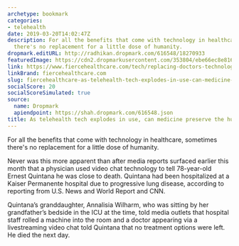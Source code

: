 ```yaml
---
archetype: bookmark
categories:
- telehealth
date: 2019-03-20T14:02:47Z
description: For all the benefits that come with technology in healthcare, sometimes
  there's no replacement for a little dose of humanity.
dropmark.editURL: http://radhikan.dropmark.com/616548/18270933
featuredImage: https://cdn2.dropmarkusercontent.com/353804/ebe66ec8e816ada5c75ef5885c3ab46dc9f641dc1ebb88b2dde91ae1955ded45/thumbnail/GettyImages-924090614.jpg?Expires=1557430062&Signature=dhy7XHsCYQZmrXDjMBpM-KStSS53u9j6jKTHAo76Ie8BEjmBFnmwo0zN4t4ZqU2VaAle1dqhRAgUeVsIDUnIJnCUTMlISWMnABnBkOKKRG4B2ziwJNjwfSzmjPc8-LQGLbOs2o6tJq8FfoWzEiV07GBZcZeUjeXPSR8kYTmkm~RS2L-rEa~PNCMPBS9pBUFecC6Twi93MN0ygkK9xqlLDH~MktGEoX6U1O3BvgW~6dlhNXSxrvxdjlrEUElTjOFl~C8TXPiDIJV69YxxSGDYVWzcOFLpkqK7GPYX5cNWT6F3ameU3WnNtcbLBNcrPUhA~wZEI5PE5wfUPLfkToytEA__&Key-Pair-Id=APKAITQYWVEN757ZA4KQ
link: https://www.fiercehealthcare.com/tech/replacing-doctors-technology-feature
linkBrand: fiercehealthcare.com
slug: fiercehealthcare-as-telehealth-tech-explodes-in-use-can-medicine-preserve-the-human-touch
socialScore: 20
socialScoreSimulated: true
source:
  name: Dropmark
  apiendpoint: https://shah.dropmark.com/616548.json
title: As telehealth tech explodes in use, can medicine preserve the human touch?
---
```

For all the benefits that come with technology in healthcare, sometimes there's no replacement for a little dose of humanity. 

Never was this more apparent than after media reports surfaced earlier this month that a physician used video chat technology to tell 78-year-old Ernest Quintana he was close to death. Quintana had been hospitalized at a Kaiser Permanente hospital due to progressive lung disease, according to reporting from U.S. News and World Report and CNN.

Quintana’s granddaughter, Annalisia Wilharm, who was sitting by her grandfather’s bedside in the ICU at the time, told media outlets that hospital staff rolled a machine into the room and a doctor appearing via a livestreaming video chat told Quintana that no treatment options were left. He died the next day.

